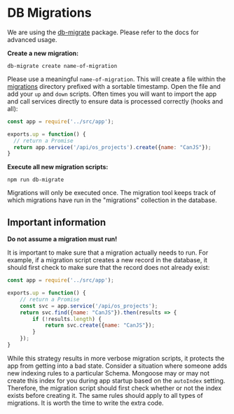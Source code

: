 # DB Migrations

We are using the [db-migrate](https://www.npmjs.com/package/db-migrate) package. Please refer to the docs for advanced usage.

**Create a new migration:**

```
db-migrate create name-of-migration
```

Please use a meaningful `name-of-migration`. This will create a file within the [migrations](./) directory prefixed with a sortable timestamp. Open the file and add your `up` and `down` scripts. Often times you will want to import the app and call services directly to ensure data is processed correctly (hooks and all):

```js
const app = require('../src/app');

exports.up = function() {
  // return a Promise
  return app.service('/api/os_projects').create({name: "CanJS"});
}
```

**Execute all new migration scripts:**

```
npm run db-migrate
```

Migrations will only be executed once. The migration tool keeps track of which migrations have run in the "migrations" collection in the database.

## Important information

**Do not assume a migration must run!**

It is important to make sure that a migration actually needs to run. For example, if a migration script creates a new record in the database, it should first check to make sure that the record does not already exist:

```js
const app = require('../src/app');

exports.up = function() {
	// return a Promise
	const svc = app.service('/api/os_projects');
	return svc.find({name: "CanJS"}).then(results => {
		if (!results.length) {
			return svc.create({name: "CanJS"});
		}
	});
}
```


While this strategy results in more verbose migration scripts, it protects the app from getting into a bad state. Consider a situation where someone adds new indexing rules to a particular Schema. Mongoose may or may not create this index for you during app startup based on the `autoIndex` setting. Therefore, the migration script should first check whether or not the index exists before creating it. The same rules should apply to all types of migrations. It is worth the time to write the extra code.
